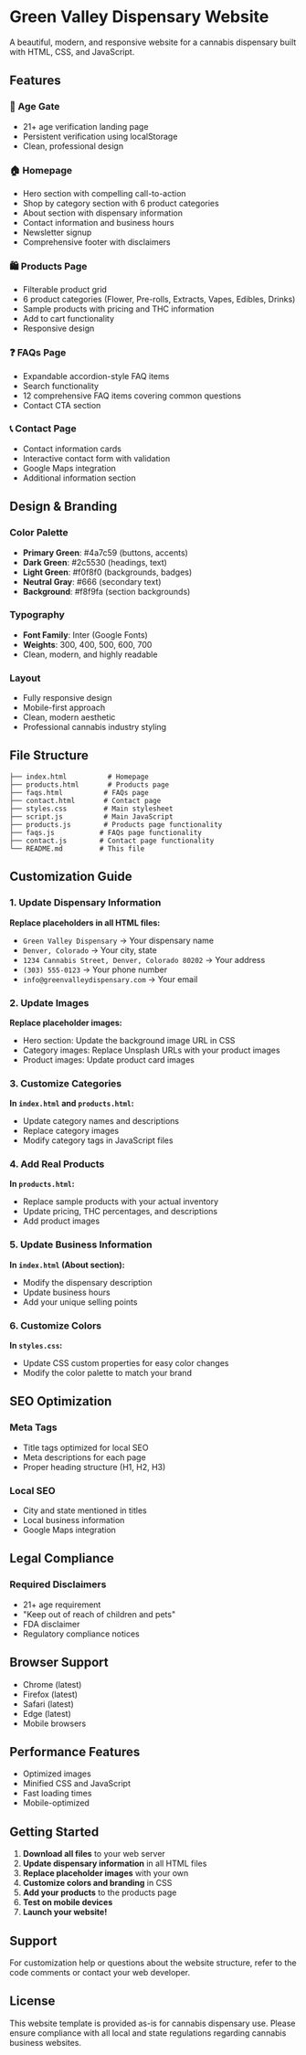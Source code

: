 # Green Valley Dispensary Website

A beautiful, modern, and responsive website for a cannabis dispensary built with HTML, CSS, and JavaScript.

## Features

### 🚪 Age Gate
- 21+ age verification landing page
- Persistent verification using localStorage
- Clean, professional design

### 🏠 Homepage
- Hero section with compelling call-to-action
- Shop by category section with 6 product categories
- About section with dispensary information
- Contact information and business hours
- Newsletter signup
- Comprehensive footer with disclaimers

### 🛍️ Products Page
- Filterable product grid
- 6 product categories (Flower, Pre-rolls, Extracts, Vapes, Edibles, Drinks)
- Sample products with pricing and THC information
- Add to cart functionality
- Responsive design

### ❓ FAQs Page
- Expandable accordion-style FAQ items
- Search functionality
- 12 comprehensive FAQ items covering common questions
- Contact CTA section

### 📞 Contact Page
- Contact information cards
- Interactive contact form with validation
- Google Maps integration
- Additional information section

## Design & Branding

### Color Palette
- **Primary Green**: #4a7c59 (buttons, accents)
- **Dark Green**: #2c5530 (headings, text)
- **Light Green**: #f0f8f0 (backgrounds, badges)
- **Neutral Gray**: #666 (secondary text)
- **Background**: #f8f9fa (section backgrounds)

### Typography
- **Font Family**: Inter (Google Fonts)
- **Weights**: 300, 400, 500, 600, 700
- Clean, modern, and highly readable

### Layout
- Fully responsive design
- Mobile-first approach
- Clean, modern aesthetic
- Professional cannabis industry styling

## File Structure

```
├── index.html          # Homepage
├── products.html       # Products page
├── faqs.html          # FAQs page
├── contact.html       # Contact page
├── styles.css         # Main stylesheet
├── script.js          # Main JavaScript
├── products.js        # Products page functionality
├── faqs.js           # FAQs page functionality
├── contact.js        # Contact page functionality
└── README.md         # This file
```

## Customization Guide

### 1. Update Dispensary Information

**Replace placeholders in all HTML files:**
- `Green Valley Dispensary` → Your dispensary name
- `Denver, Colorado` → Your city, state
- `1234 Cannabis Street, Denver, Colorado 80202` → Your address
- `(303) 555-0123` → Your phone number
- `info@greenvalleydispensary.com` → Your email

### 2. Update Images

**Replace placeholder images:**
- Hero section: Update the background image URL in CSS
- Category images: Replace Unsplash URLs with your product images
- Product images: Update product card images

### 3. Customize Categories

**In `index.html` and `products.html`:**
- Update category names and descriptions
- Replace category images
- Modify category tags in JavaScript files

### 4. Add Real Products

**In `products.html`:**
- Replace sample products with your actual inventory
- Update pricing, THC percentages, and descriptions
- Add product images

### 5. Update Business Information

**In `index.html` (About section):**
- Modify the dispensary description
- Update business hours
- Add your unique selling points

### 6. Customize Colors

**In `styles.css`:**
- Update CSS custom properties for easy color changes
- Modify the color palette to match your brand

## SEO Optimization

### Meta Tags
- Title tags optimized for local SEO
- Meta descriptions for each page
- Proper heading structure (H1, H2, H3)

### Local SEO
- City and state mentioned in titles
- Local business information
- Google Maps integration

## Legal Compliance

### Required Disclaimers
- 21+ age requirement
- "Keep out of reach of children and pets"
- FDA disclaimer
- Regulatory compliance notices

## Browser Support

- Chrome (latest)
- Firefox (latest)
- Safari (latest)
- Edge (latest)
- Mobile browsers

## Performance Features

- Optimized images
- Minified CSS and JavaScript
- Fast loading times
- Mobile-optimized

## Getting Started

1. **Download all files** to your web server
2. **Update dispensary information** in all HTML files
3. **Replace placeholder images** with your own
4. **Customize colors and branding** in CSS
5. **Add your products** to the products page
6. **Test on mobile devices**
7. **Launch your website!**

## Support

For customization help or questions about the website structure, refer to the code comments or contact your web developer.

## License

This website template is provided as-is for cannabis dispensary use. Please ensure compliance with all local and state regulations regarding cannabis business websites.


